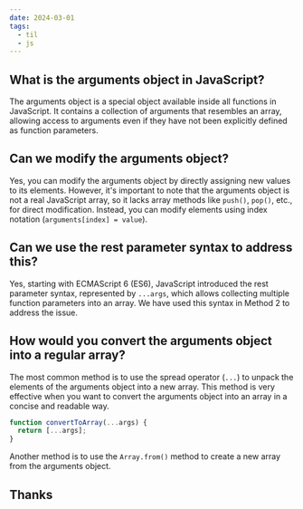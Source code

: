 ```yaml
---
date: 2024-03-01
tags:
  - til
  - js
---
```


## What is the arguments object in JavaScript?  

The arguments object is a special object available inside all functions in JavaScript. It contains a collection of arguments that resembles an array, allowing access to arguments even if they have not been explicitly defined as function parameters.

## Can we modify the arguments object?  

Yes, you can modify the arguments object by directly assigning new values to its elements. However, it's important to note that the arguments object is not a real JavaScript array, so it lacks array methods like `push()`, `pop()`, etc., for direct modification. Instead, you can modify elements using index notation (`arguments[index] = value`).

## Can we use the rest parameter syntax to address this?  

Yes, starting with ECMAScript 6 (ES6), JavaScript introduced the rest parameter syntax, represented by `...args`, which allows collecting multiple function parameters into an array. We have used this syntax in Method 2 to address the issue.

## How would you convert the arguments object into a regular array?  

The most common method is to use the spread operator (`...`) to unpack the elements of the arguments object into a new array. This method is very effective when you want to convert the arguments object into an array in a concise and readable way.

```js
function convertToArray(...args) {
  return [...args];
}
```

Another method is to use the `Array.from()` method to create a new array from the arguments object.


## Thanks
